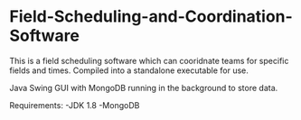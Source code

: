 # Field-Scheduling-and-Coordination-Software

This is a field scheduling software which can cooridnate teams for specific fields and times. Compiled into a standalone executable for use.

Java Swing GUI with MongoDB running in the background to store data.

Requirements:
-JDK 1.8
-MongoDB
